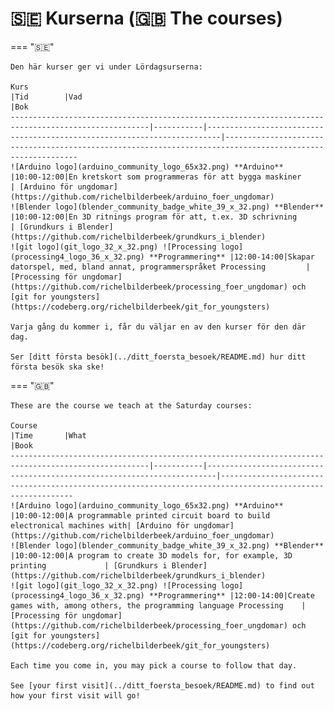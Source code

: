 # 🇸🇪 Kurserna (🇬🇧 The courses)

=== "🇸🇪"

    Den här kurser ger vi under Lördagsurserna:

    Kurs                                                                                                 |Tid        |Vad                                                                      |Bok
    -----------------------------------------------------------------------------------------------------|-----------|-------------------------------------------------------------------------|-----------------------------------------------------------------------------------------------------------
    ![Arduino logo](arduino_community_logo_65x32.png) **Arduino**                                        |10:00-12:00|En kretskort som programmeras för att bygga maskiner                     | [Arduino för ungdomar](https://github.com/richelbilderbeek/arduino_foer_ungdomar)
    ![Blender logo](blender_community_badge_white_39_x_32.png) **Blender**                               |10:00-12:00|En 3D ritnings program för att, t.ex. 3D schrivning                      | [Grundkurs i Blender](https://github.com/richelbilderbeek/grundkurs_i_blender)
    ![git logo](git_logo_32_x_32.png) ![Processing logo](processing4_logo_36_x_32.png) **Programmering** |12:00-14:00|Skapar datorspel, med, bland annat, programmerspråket Processing         | [Processing för ungdomar](https://github.com/richelbilderbeek/processing_foer_ungdomar) och [git for youngsters](https://codeberg.org/richelbilderbeek/git_for_youngsters)

    Varja gång du kommer i, får du väljar en av den kurser för den där dag.

    Ser [ditt första besök](../ditt_foersta_besoek/README.md) hur ditt första besök ska ske!

=== "🇬🇧"

    These are the course we teach at the Saturday courses:

    Course                                                                                               |Time       |What                                                                    |Book
    -----------------------------------------------------------------------------------------------------|-----------|------------------------------------------------------------------------|-----------------------------------------------------------------------------------------------------------
    ![Arduino logo](arduino_community_logo_65x32.png) **Arduino**                                        |10:00-12:00|A programmable printed circuit board to build electronical machines with| [Arduino för ungdomar](https://github.com/richelbilderbeek/arduino_foer_ungdomar)
    ![Blender logo](blender_community_badge_white_39_x_32.png) **Blender**                               |10:00-12:00|A program to create 3D models for, for example, 3D printing             | [Grundkurs i Blender](https://github.com/richelbilderbeek/grundkurs_i_blender)
    ![git logo](git_logo_32_x_32.png) ![Processing logo](processing4_logo_36_x_32.png) **Programmering** |12:00-14:00|Create games with, among others, the programming language Processing    | [Processing för ungdomar](https://github.com/richelbilderbeek/processing_foer_ungdomar) och [git for youngsters](https://codeberg.org/richelbilderbeek/git_for_youngsters)

    Each time you come in, you may pick a course to follow that day.

    See [your first visit](../ditt_foersta_besoek/README.md) to find out how your first visit will go!
